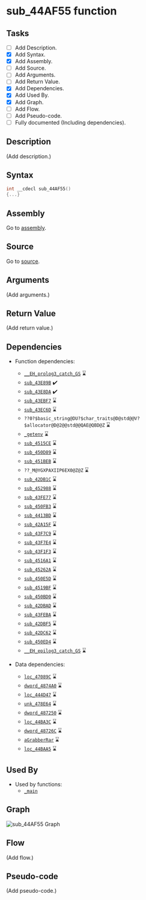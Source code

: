 # sub_44AF55 function

## Tasks

- [ ] Add Description.
- [X] Add Syntax.
- [X] Add Assembly.
- [ ] Add Source.
- [ ] Add Arguments.
- [ ] Add Return Value.
- [X] Add Dependencies.
- [X] Add Used By.
- [X] Add Graph.
- [ ] Add Flow.
- [ ] Add Pseudo-code.
- [ ] Fully documented (Including dependencies).

## Description

(Add description.)

## Syntax

```c
int __cdecl sub_44AF55()
{...}
```

## Assembly

Go to [assembly](../asm/sub_44AF55.asm).

## Source

Go to [source](../cc/sub_44AF55.cc).

## Arguments

(Add arguments.)

## Return Value

(Add return value.)

## Dependencies

* Function dependencies:
  * [`__EH_prolog3_catch_GS`](__EH_prolog3_catch_GS.md) ⌛
  * [`sub_43E89B`](sub_43E89B.md) ✔️
  * [`sub_43E8DA`](sub_43E8DA.md) ✔️
  * [`sub_43EBF7`](sub_43EBF7.md) ⌛
  * [`sub_43EC6D`](sub_43EC6D.md) ⌛
  * `??0?$basic_string@DU?$char_traits@D@std@@V?$allocator@D@2@@std@@QAE@QBD@Z` ⌛
  * [`_getenv`](_getenv.md) ⌛
  * [`sub_4515CE`](sub_4515CE.md) ⌛
  * [`sub_450D89`](sub_450D89.md) ⌛
  * [`sub_451BEB`](sub_451BEB.md) ⌛
  * `??_M@YGXPAXIIP6EX0@Z@Z` ⌛
  * [`sub_42DB1C`](sub_42DB1C.md) ⌛
  * [`sub_452988`](sub_452988.md) ⌛
  * [`sub_43FE77`](sub_43FE77.md) ⌛
  * [`sub_450FB3`](sub_450FB3.md) ⌛
  * [`sub_4413BD`](sub_4413BD.md) ⌛
  * [`sub_42A15F`](sub_42A15F.md) ⌛
  * [`sub_43F7C9`](sub_43F7C9.md) ⌛
  * [`sub_43F7E4`](sub_43F7E4.md) ⌛
  * [`sub_43F1F3`](sub_43F1F3.md) ⌛
  * [`sub_4516A1`](sub_4516A1.md) ⌛
  * [`sub_45262A`](sub_45262A.md) ⌛
  * [`sub_450E5D`](sub_450E5D.md) ⌛
  * [`sub_4519BF`](sub_4519BF.md) ⌛
  * [`sub_450BD0`](sub_450BD0.md) ⌛
  * [`sub_42DBAD`](sub_42DBAD.md) ⌛
  * [`sub_43FEBA`](sub_43FEBA.md) ⌛
  * [`sub_42DBF5`](sub_42DBF5.md) ⌛
  * [`sub_42DC62`](sub_42DC62.md) ⌛
  * [`sub_450ED4`](sub_450ED4.md) ⌛
  * [`__EH_epilog3_catch_GS`](__EH_epilog3_catch_GS.md) ⌛


* Data dependencies:
  * [`loc_47089C`](loc_47089C.md) ⌛
  * [`dword_4874A0`](dword_4874A0.md) ⌛
  * [`loc_444D47`](loc_444D47.md) ⌛
  * [`unk_478E64`](unk_478E64.md) ⌛
  * [`dword_487250`](dword_487250.md) ⌛
  * [`loc_44BA3C`](loc_44BA3C.md) ⌛
  * [`dword_48726C`](dword_48726C.md) ⌛
  * [`aGrabberRar`](aGrabberRar.md) ⌛
  * [`loc_44BAA5`](loc_44BAA5.md) ⌛

## Used By

* Used by functions:
  * [`_main`](../md/_main.md)

## Graph

![sub_44AF55 Graph](../svg/sub_44AF55.svg "sub_44AF55 Graph")

## Flow

(Add flow.)

## Pseudo-code

(Add pseudo-code.)
